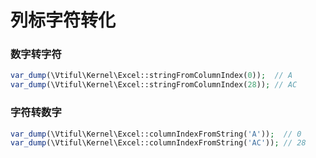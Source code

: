 # 列标字符转化

### 数字转字符

```php
var_dump(\Vtiful\Kernel\Excel::stringFromColumnIndex(0));  // A
var_dump(\Vtiful\Kernel\Excel::stringFromColumnIndex(28)); // AC
```

### 字符转数字

```php
var_dump(\Vtiful\Kernel\Excel::columnIndexFromString('A'));  // 0
var_dump(\Vtiful\Kernel\Excel::columnIndexFromString('AC')); // 28
```